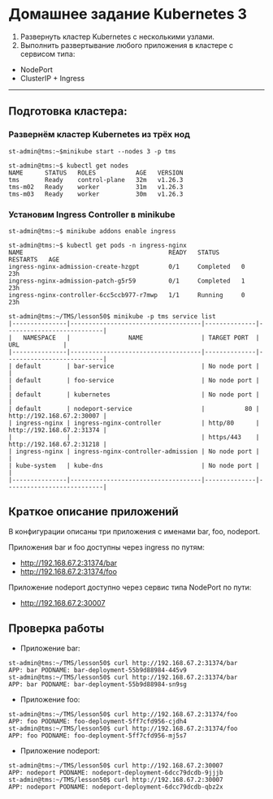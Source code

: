 # Домашнее задание Kubernetes 3

1. Развернуть кластер Kubernetes с несколькими узлами.
2. Выполнить развертывание любого приложения в кластере с сервисом типа:
- NodePort
- ClusterIP + Ingress
------------------------------------------------------------------

## Подготовка кластера:

### Развернём кластер Kubernetes из трёх нод
```
st-admin@tms:~$minikube start --nodes 3 -p tms
```

```
st-admin@tms:~$ kubectl get nodes 
NAME      STATUS   ROLES           AGE   VERSION
tms       Ready    control-plane   32m   v1.26.3
tms-m02   Ready    worker          31m   v1.26.3
tms-m03   Ready    worker          30m   v1.26.3
```

### Установим Ingress Controller в minikube

```
st-admin@tms:~$ minikube addons enable ingress
```

```
st-admin@tms:~$ kubectl get pods -n ingress-nginx
NAME                                        READY   STATUS      RESTARTS   AGE
ingress-nginx-admission-create-hzgpt        0/1     Completed   0          23h
ingress-nginx-admission-patch-g5r59         0/1     Completed   1          23h
ingress-nginx-controller-6cc5ccb977-r7mwp   1/1     Running     0          23h
```

```
st-admin@tms:~/TMS/lesson50$ minikube -p tms service list
|---------------|------------------------------------|--------------|---------------------------|
|   NAMESPACE   |                NAME                | TARGET PORT  |            URL            |
|---------------|------------------------------------|--------------|---------------------------|
| default       | bar-service                        | No node port |                           |
| default       | foo-service                        | No node port |                           |
| default       | kubernetes                         | No node port |                           |
| default       | nodeport-service                   |           80 | http://192.168.67.2:30007 |
| ingress-nginx | ingress-nginx-controller           | http/80      | http://192.168.67.2:31374 |
|               |                                    | https/443    | http://192.168.67.2:31218 |
| ingress-nginx | ingress-nginx-controller-admission | No node port |                           |
| kube-system   | kube-dns                           | No node port |                           |
|---------------|------------------------------------|--------------|---------------------------|
```

## Краткое описание приложений

В конфигурации описаны три приложения с именами bar, foo, nodeport.

Приложения bar и foo доступны через ingress по путям:
- http://192.168.67.2:31374/bar
- http://192.168.67.2:31374/foo

Приложение nodeport доступно через сервис типа NodePort по пути:
- http://192.168.67.2:30007

## Проверка работы

* Приложение bar:
```
st-admin@tms:~/TMS/lesson50$ curl http://192.168.67.2:31374/bar
APP: bar PODNAME: bar-deployment-55b9d88984-445v9
st-admin@tms:~/TMS/lesson50$ curl http://192.168.67.2:31374/bar
APP: bar PODNAME: bar-deployment-55b9d88984-sn9sg
```


* Приложение foo:
```
st-admin@tms:~/TMS/lesson50$ curl http://192.168.67.2:31374/foo
APP: foo PODNAME: foo-deployment-5ff7cfd956-cjdh4
st-admin@tms:~/TMS/lesson50$ curl http://192.168.67.2:31374/foo
APP: foo PODNAME: foo-deployment-5ff7cfd956-mj5s7
```

* Приложение nodeport:

```
st-admin@tms:~/TMS/lesson50$ curl http://192.168.67.2:30007
APP: nodeport PODNAME: nodeport-deployment-6dcc79dcdb-9jjjb
st-admin@tms:~/TMS/lesson50$ curl http://192.168.67.2:30007
APP: nodeport PODNAME: nodeport-deployment-6dcc79dcdb-qbz2x
```